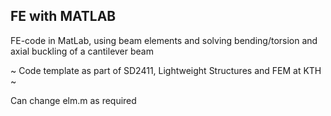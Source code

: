 ## FE with MATLAB

FE-code in MatLab, using beam elements and solving bending/torsion and axial buckling of a cantilever beam

~ Code template as part of SD2411, Lightweight Structures and FEM at KTH ~

Can change elm.m as required